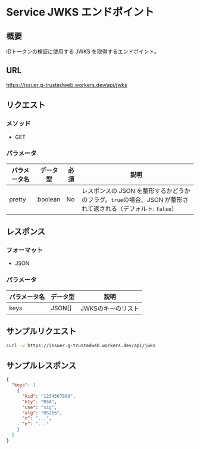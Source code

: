 # Service JWKS エンドポイント

## 概要

IDトークンの検証に使用する JWKS を取得するエンドポイント。

## URL

https://issuer.g-trustedweb.workers.dev/api/jwks

## リクエスト

### メソッド

- GET

### パラメータ

| パラメータ名 | データ型 | 必須 | 説明                                                                                                         |
| ------------ | -------- | ---- | ------------------------------------------------------------------------------------------------------------ |
| pretty       | boolean  | No   | レスポンスの JSON を整形するかどうかのフラグ。`true`の場合、JSON が整形されて返される（デフォルト: `false`） |

## レスポンス

### フォーマット

- JSON

### パラメータ

| パラメータ名 | データ型 | 説明               |
| ------------ | -------- | ------------------ |
| keys         | JSON[]   | JWKSのキーのリスト |

## サンプルリクエスト

```sh
curl -v https://issuer.g-trustedweb.workers.dev/api/jwks
```

## サンプルレスポンス

```json
{
  "keys": [
    {
      "kid": "1234567890",
      "kty": "RSA",
      "use": "sig",
      "alg": "RS256",
      "n": "...",
      "e": "..."
    }
  ]
}
```
